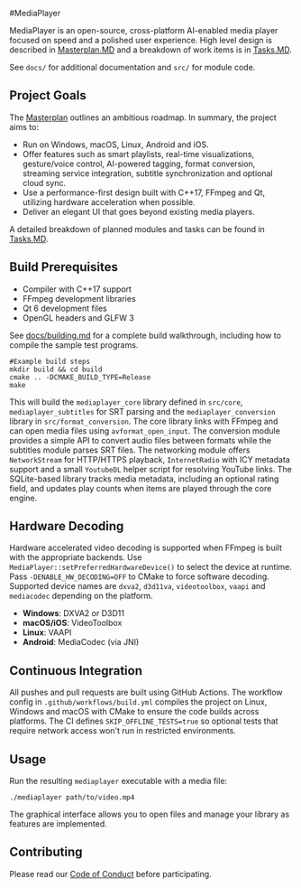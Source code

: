 #MediaPlayer

MediaPlayer is an open-source, cross-platform AI-enabled media player focused on speed and a polished user experience.
High level design is described in [Masterplan.MD](Masterplan.MD) and a breakdown of work items is in [Tasks.MD](Tasks.MD).

See `docs/` for additional documentation and `src/` for module code.

## Project Goals

The [Masterplan](Masterplan.MD) outlines an ambitious roadmap. In summary, the project aims to:

- Run on Windows, macOS, Linux, Android and iOS.
- Offer features such as smart playlists, real-time visualizations, gesture/voice control, AI-powered tagging, format conversion, streaming service integration, subtitle synchronization and optional cloud sync.
- Use a performance-first design built with C++17, FFmpeg and Qt, utilizing hardware acceleration when possible.
- Deliver an elegant UI that goes beyond existing media players.

A detailed breakdown of planned modules and tasks can be found in [Tasks.MD](Tasks.MD).

## Build Prerequisites

- Compiler with C++17 support
- FFmpeg development libraries
- Qt 6 development files
- OpenGL headers and GLFW 3

See [docs/building.md](docs/building.md) for a complete build walkthrough,
including how to compile the sample test programs.

```
#Example build steps
mkdir build && cd build
cmake .. -DCMAKE_BUILD_TYPE=Release
make
```

This will build the `mediaplayer_core` library defined in `src/core`,
`mediaplayer_subtitles` for SRT parsing and the
`mediaplayer_conversion` library in `src/format_conversion`.
The core library links with FFmpeg and can open media files using
`avformat_open_input`. The conversion module provides a simple API to
convert audio files between formats while the subtitles module parses
SRT files.
The networking module offers `NetworkStream` for HTTP/HTTPS playback,
`InternetRadio` with ICY metadata support and a small `YoutubeDL` helper
script for resolving YouTube links.
The SQLite-based library tracks media metadata, including an optional rating
field, and updates play counts when items are played through the core engine.

## Hardware Decoding

Hardware accelerated video decoding is supported when FFmpeg is built with the
appropriate backends. Use `MediaPlayer::setPreferredHardwareDevice()` to select
the device at runtime. Pass `-DENABLE_HW_DECODING=OFF` to CMake to force
software decoding.
Supported device names are `dxva2`, `d3d11va`, `videotoolbox`, `vaapi` and
`mediacodec` depending on the platform.

- **Windows**: DXVA2 or D3D11
- **macOS/iOS**: VideoToolbox
- **Linux**: VAAPI
- **Android**: MediaCodec (via JNI)

## Continuous Integration

All pushes and pull requests are built using GitHub Actions. The workflow
config in `.github/workflows/build.yml` compiles the project on Linux,
Windows and macOS with CMake to ensure the code builds across platforms.
The CI defines `SKIP_OFFLINE_TESTS=true` so optional tests that require
network access won't run in restricted environments.

## Usage

Run the resulting `mediaplayer` executable with a media file:

```
./mediaplayer path/to/video.mp4
```

The graphical interface allows you to open files and manage your library as features are implemented.

## Contributing

Please read our [Code of Conduct](CODE_OF_CONDUCT.md) before participating.
